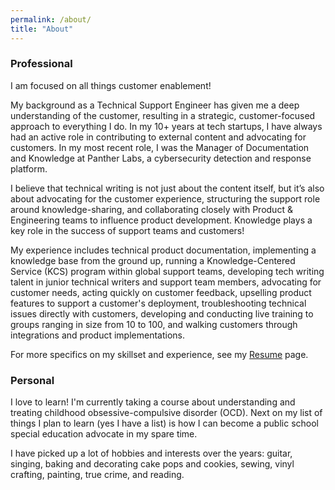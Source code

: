 ```yaml
---
permalink: /about/
title: "About"
---
```

### Professional
I am focused on all things customer enablement!  

My background as a Technical Support Engineer has given me a deep understanding of the customer, resulting in a strategic, customer-focused approach to everything I do. In my 10+ years at tech startups, I have always had an active role in contributing to external content and advocating for customers. In my most recent role, I was the Manager of Documentation and Knowledge at Panther Labs, a cybersecurity detection and response platform.  

I believe that technical writing is not just about the content itself, but it’s also about advocating for the customer experience, structuring the support role around knowledge-sharing, and collaborating closely with Product & Engineering teams to influence product development. Knowledge plays a key role in the success of support teams and customers!


My experience includes technical product documentation, implementing a knowledge base from the ground up, running a Knowledge-Centered Service (KCS) program within global support teams, developing tech writing talent in junior technical writers and support team members, advocating for customer needs, acting quickly on customer feedback, upselling product features to support a customer's deployment, troubleshooting technical issues directly with customers, developing and conducting live training to groups ranging in size from 10 to 100, and walking customers through integrations and product implementations. 

For more specifics on my skillset and experience, see my [Resume](/resume) page.

### Personal
I love to learn! I'm currently taking a course about understanding and treating childhood obsessive-compulsive disorder (OCD). Next on my list of things I plan to learn (yes I have a list) is how I can become a public school special education advocate in my spare time. 

I have picked up a lot of hobbies and interests over the years: guitar, singing, baking and decorating cake pops and cookies, sewing, vinyl crafting, painting, true crime, and reading.
